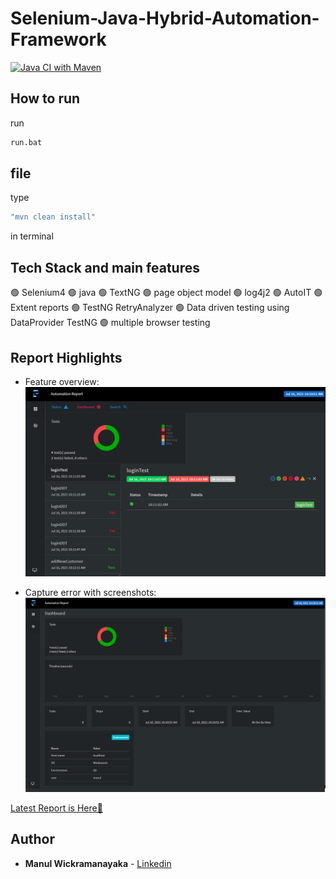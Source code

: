 # Selenium-Java-Hybrid-Automation-Framework

[![Java CI with Maven](https://github.com/mwickramanayaka/Selenium-Java-Hybrid-Automation-Framework/pulse)](https://github.com/mwickramanayaka/Selenium-Java-Hybrid-Automation-Framework/pulse)

## How to run
run
```bash
run.bat 
```
file
--------------------
type
```bash
"mvn clean install"
```
in terminal

## Tech Stack and main features
🟢 Selenium4
🟢 java
🟢 TextNG
🟢 page object model
🟢 log4j2
🟢 AutoIT
🟢 Extent reports
🟢 TestNG RetryAnalyzer
🟢 Data driven testing using DataProvider TestNG
🟢 multiple browser testing

 
 ## Report Highlights

* Feature overview:
  <br>
    ![feature overview](./.README/image1.PNG)


* Capture error with screenshots:
  <br>
    ![steps page](./.README/image2.PNG)

[Latest Report is Here🙂](https://youvegslabs/)

## Author
* **Manul Wickramanayaka** - [Linkedin](https://snd/) 
